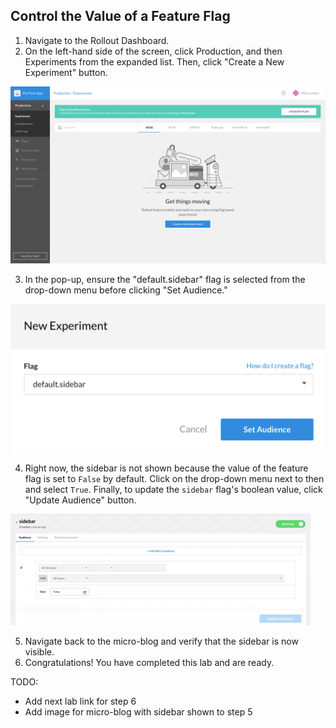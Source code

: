 ## Control the Value of a Feature Flag
1. Navigate to the Rollout Dashboard.
2. On the left-hand side of the screen, click Production, and then Experiments from the expanded list. Then, click "Create a New Experiment" button.
<p><img src="images/ProdCreateNewExp.png" />

3. In the pop-up, ensure the "default.sidebar" flag is selected from the drop-down menu before clicking "Set Audience."
<p><img src="images/CreateNewSidebarExp.png" />

4. Right now, the sidebar is not shown because the value of the feature flag is set to `False` by default. Click on the drop-down menu next to then and select `True`. Finally, to update the `sidebar` flag's boolean value, click "Update Audience" button.
<p><img src="images/UpdateAudience.gif" />
	
5. Navigate back to the micro-blog and verify that the sidebar is now visible.
6. Congratulations! You have completed this lab and are ready.

TODO:
* Add next lab link for step 6
* Add image for micro-blog with sidebar shown to step 5